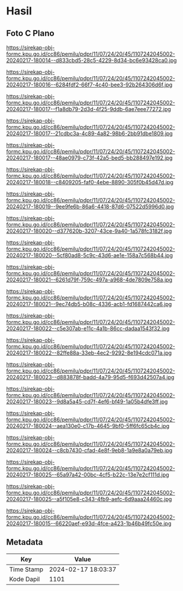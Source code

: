 # Hasil

## Foto C Plano

https://sirekap-obj-formc.kpu.go.id/cc86/pemilu/pdpr/11/07/24/20/45/1107242045002-20240217-180014--d833cbd5-28c5-4229-8d34-bc6e93428ca0.jpg

https://sirekap-obj-formc.kpu.go.id/cc86/pemilu/pdpr/11/07/24/20/45/1107242045002-20240217-180016--6284fdf2-66f7-4c40-bee3-92b264306d6f.jpg

https://sirekap-obj-formc.kpu.go.id/cc86/pemilu/pdpr/11/07/24/20/45/1107242045002-20240217-180017--f1a8db79-2d3d-4f25-9ddb-6ae7eee77272.jpg

https://sirekap-obj-formc.kpu.go.id/cc86/pemilu/pdpr/11/07/24/20/45/1107242045002-20240217-180017--21cdbc3a-4c89-4a82-98b6-2bb91dbe1809.jpg

https://sirekap-obj-formc.kpu.go.id/cc86/pemilu/pdpr/11/07/24/20/45/1107242045002-20240217-180017--48ae0979-c73f-42a5-bed5-bb288497e192.jpg

https://sirekap-obj-formc.kpu.go.id/cc86/pemilu/pdpr/11/07/24/20/45/1107242045002-20240217-180018--c8409205-faf0-4ebe-8890-305f0b45d47d.jpg

https://sirekap-obj-formc.kpu.go.id/cc86/pemilu/pdpr/11/07/24/20/45/1107242045002-20240217-180019--9ee9fe6b-86a6-4418-87d6-07522d5996d0.jpg

https://sirekap-obj-formc.kpu.go.id/cc86/pemilu/pdpr/11/07/24/20/45/1107242045002-20240217-180020--d377620b-3207-43ce-9a40-1a578fc3182f.jpg

https://sirekap-obj-formc.kpu.go.id/cc86/pemilu/pdpr/11/07/24/20/45/1107242045002-20240217-180020--5cf80ad8-5c9c-43d6-ae1e-158a7c568b44.jpg

https://sirekap-obj-formc.kpu.go.id/cc86/pemilu/pdpr/11/07/24/20/45/1107242045002-20240217-180021--6261d79f-759c-497a-a968-4de7809e758a.jpg

https://sirekap-obj-formc.kpu.go.id/cc86/pemilu/pdpr/11/07/24/20/45/1107242045002-20240217-180021--9ec74db5-b08c-4336-acb1-fd1687442ca6.jpg

https://sirekap-obj-formc.kpu.go.id/cc86/pemilu/pdpr/11/07/24/20/45/1107242045002-20240217-180022--c5e307ab-e11c-4a1b-86cc-dadaa1543f32.jpg

https://sirekap-obj-formc.kpu.go.id/cc86/pemilu/pdpr/11/07/24/20/45/1107242045002-20240217-180022--82ffe88a-33eb-4ec2-9292-8e194cdc071a.jpg

https://sirekap-obj-formc.kpu.go.id/cc86/pemilu/pdpr/11/07/24/20/45/1107242045002-20240217-180023--d883878f-badd-4a79-95d5-f693d42507a4.jpg

https://sirekap-obj-formc.kpu.go.id/cc86/pemilu/pdpr/11/07/24/20/45/1107242045002-20240217-180023--9d8a5a45-cd7f-4ef6-bf49-1a05b4dfe3ff.jpg

https://sirekap-obj-formc.kpu.go.id/cc86/pemilu/pdpr/11/07/24/20/45/1107242045002-20240217-180024--aea130e0-c17b-4645-9bf0-5ff6fc65cb4c.jpg

https://sirekap-obj-formc.kpu.go.id/cc86/pemilu/pdpr/11/07/24/20/45/1107242045002-20240217-180024--c8cb7430-cfad-4e8f-9eb8-1a9e8a0a79eb.jpg

https://sirekap-obj-formc.kpu.go.id/cc86/pemilu/pdpr/11/07/24/20/45/1107242045002-20240217-180025--65a97a42-00bc-4cf5-b22c-13e7e2cf111d.jpg

https://sirekap-obj-formc.kpu.go.id/cc86/pemilu/pdpr/11/07/24/20/45/1107242045002-20240217-180025--a5f105e8-c343-4fb9-aefc-6d9aaa24460c.jpg

https://sirekap-obj-formc.kpu.go.id/cc86/pemilu/pdpr/11/07/24/20/45/1107242045002-20240217-180015--66220aef-e93d-4fce-a423-1b46b49fc50e.jpg


## Metadata

| Key        | Value               |
| ---------- | ------------------- |
| Time Stamp | 2024-02-17 18:03:37 |
| Kode Dapil | 1101                |



